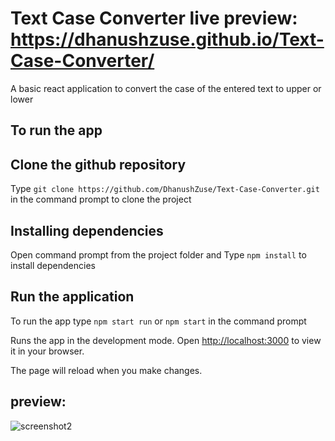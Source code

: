 # Text Case Converter  live preview: https://dhanushzuse.github.io/Text-Case-Converter/

A basic react application to convert the case of the entered text to upper or lower

## To run the app

## Clone the github repository

Type `git clone https://github.com/DhanushZuse/Text-Case-Converter.git` in the command prompt to clone the project

## Installing dependencies

Open command prompt from the project folder and Type `npm install` to install dependencies

## Run the application

To run the app type `npm start run` or `npm start` in the command prompt

Runs the app in the development mode.
Open [http://localhost:3000](http://localhost:3000) to view it in your browser.

The page will reload when you make changes.

## preview:

![screenshot2](https://user-images.githubusercontent.com/63536555/225089035-3899af16-f981-4392-8369-4d1da0a0408e.png)
